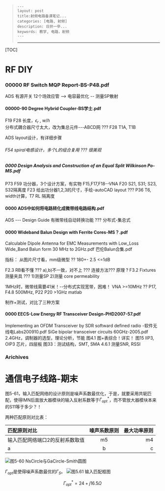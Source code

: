 >```
>---
>layout: post
>title:射频电路备课笔记... 
>categories: [电路, 射频]
>description: 日拱一卒...
>keywords: 教学, 电路，射频
>---
>```
>------------------------------------------------


[TOC]

# RF DIY

### 00000 RF Switch MQP Report-BS-P48.pdf
ADS 有源开关
12个场效应管 --> 电容最优化 -- 测量SP散射

#### 00000-90 Degree Hybrid Coupler-BS学士.pdf

F19 F28 长度，$\epsilon_r$ , $w/h$  
分布式耦合器尺寸太大，改为集总元件---ABCD网 ???
F28 T1A, T1B

ADS layout设计，有详细步骤
###### F54 spiral电感设计，多个L的组合复用 ??? 很美观

##### 0000 Design Analysis and Construction of an Equal Split Wilkinson Po-MS.pdf
P73 F59
功分器，3个设计方案，有实物
F15,F17,F18--VNA
F20 S21, S31;  S23, S32隔离度
F23 给出功分器1,2,3的尺寸，手绘-autoCAD layout ???
P36 T6, width计算，T7 RL 隔离度

#### 0000 ADS中如何将电路转化成微带线电路结构.pdf

ADS --- Design Guide 有微带线自动转换功能  ??? 分布式-集总式

#### 0000 Wideband Balun Design with Ferrite Cores-MS？.pdf
Calculable Dipole Antenna for EMC Measurements with Low_Loss Wide_Band Balun form 30 MHz to 2GHz.pdf
巴伦Balun合集.pdf

指标：
从图片尺寸看，mm级微型 ??
180+- 2.5
<=1dB

F2.3 RB看不懂 ???  a),b)不一致，对不上 ???  连接方法???  原理 ?
F3.2 Fixtures 测量夹具 ???
1)测量SP
2)测量 core permeability


1MHz时，微带线需要41米！--分布式实现宽带，困难！
VNA >=10MHz ??
P17, F4.8 500MHz, P22
P20 >1GHz
matlab

制作+测试，对比了三种方案

#### 0000 EECS-Low Energy RF Transceiver Design-PHD2007-57.pdf
Implementing an OFDM Transceiver by SDR softward defined radio -软件无线电Labs200910.pdf
SiGe bipolar transceiver circuits 60GHz-2005.pdf
2.4GHz，调制器的选型，理论分析，节能
图4.1 图+表综合！详实！
图15 IIP3, OIP3
芯片，四层板
图33：测试结构，SMT, SMA
4.6.1 测量SNR, RSSI


### Arichives




# 通信电子线路-期末


图5-61，输入匹配网络的设计原则是噪声系数最优化，于是，就要采用共轭匹配，使得IMN后面放大器模块的输入反射系数等于$\Gamma_{opt}^*$，而不管放大器模块本来的S11等于多少？！

两种匹配原则对比表：

| 匹配原则对比 | 噪声系数原则 | 最大功率原则 |
| :--- | :----: | ----: |
| 输入匹配网络端口2的反射系数取值 | m5 | m4 |
| a    | b      | c     |


![图5-60 NsCircle与GaCircle-Smith圆图](vx_images/4636317188572.png)

$\Gamma_{opt}$是使得噪声系数最优的$\Gamma_S$。
![图5.61 输入匹配框图](vx_images/5638005170146.png)

$$
\Gamma_{opt}^*=24+j16.5\Omega
$$